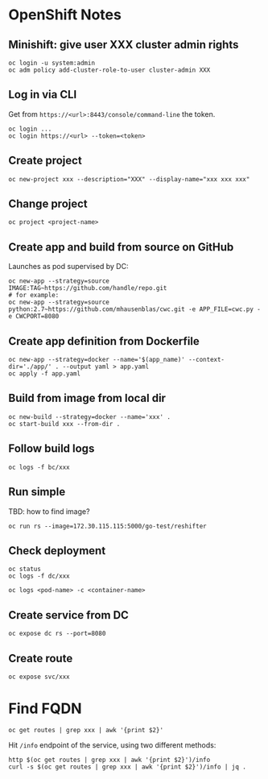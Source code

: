 # OpenShift Notes

## Minishift: give user XXX cluster admin rights

```
oc login -u system:admin
oc adm policy add-cluster-role-to-user cluster-admin XXX
```

## Log in via CLI

Get from `https://<url>:8443/console/command-line` the token.

```
oc login ...
oc login https://<url> --token=<token>
```

## Create project

```
oc new-project xxx --description="XXX" --display-name="xxx xxx xxx"
```

## Change project

```
oc project <project-name>
```

## Create app and build from source on GitHub

Launches as pod supervised by DC:

```
oc new-app --strategy=source IMAGE:TAG~https://github.com/handle/repo.git
# for example:
oc new-app --strategy=source python:2.7~https://github.com/mhausenblas/cwc.git -e APP_FILE=cwc.py -e CWCPORT=8080
```


## Create app definition from Dockerfile

```
oc new-app --strategy=docker --name='$(app_name)' --context-dir='./app/' . --output yaml > app.yaml
oc apply -f app.yaml
```

## Build from image from local dir

```
oc new-build --strategy=docker --name='xxx' .
oc start-build xxx --from-dir .
```

## Follow build logs

```
oc logs -f bc/xxx
```

## Run simple

TBD: how to find image?

```
oc run rs --image=172.30.115.115:5000/go-test/reshifter
```

## Check deployment

```
oc status
oc logs -f dc/xxx
```

```
oc logs <pod-name> -c <container-name>
```

## Create service from DC

```
oc expose dc rs --port=8080
```

## Create route

```
oc expose svc/xxx
```

# Find FQDN

```
oc get routes | grep xxx | awk '{print $2}'
```

Hit `/info` endpoint of the service, using two different methods:

```
http $(oc get routes | grep xxx | awk '{print $2}')/info
curl -s $(oc get routes | grep xxx | awk '{print $2}')/info | jq .
```
